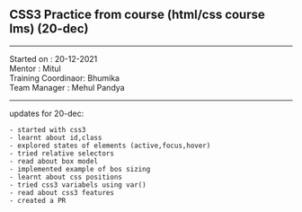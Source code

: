 ## CSS3 Practice from course (html/css course lms) (20-dec)

<hr>
Started on : 20-12-2021<br>
Mentor : Mitul <br>
Training Coordinaor: Bhumika<br>
Team Manager : Mehul Pandya
<hr>

updates for 20-dec: <br>
    
    - started with css3
    - learnt about id,class
    - explored states of elements (active,focus,hover)
    - tried relative selectors
    - read about box model
    - implemented example of bos sizing
    - learnt about css positions
    - tried css3 variabels using var()
    - read about css3 features
    - created a PR 
